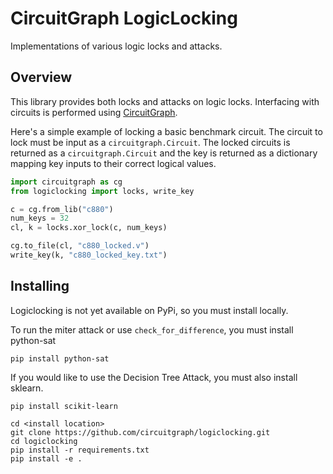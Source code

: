 # CircuitGraph LogicLocking

Implementations of various logic locks and attacks.

## Overview

This library provides both locks and attacks on logic locks. Interfacing with circuits is performed using [CircuitGraph](https://github.com/circuitgraph/circuitgraph).

Here's a simple example of locking a basic benchmark circuit. The circuit to lock must be input as a `circuitgraph.Circuit`. The locked circuits is returned as a `circuitgraph.Circuit` and the key is returned as a dictionary mapping key inputs to their correct logical values.

```python
import circuitgraph as cg
from logiclocking import locks, write_key

c = cg.from_lib("c880")
num_keys = 32
cl, k = locks.xor_lock(c, num_keys)

cg.to_file(cl, "c880_locked.v")
write_key(k, "c880_locked_key.txt")
```

## Installing

Logiclocking is not yet available on PyPi, so you must install locally.

To run the miter attack or use `check_for_difference`, you must install python-sat

`pip install python-sat`

If you would like to use the Decision Tree Attack, you must also install sklearn.

`pip install scikit-learn`


```shell
cd <install location>
git clone https://github.com/circuitgraph/logiclocking.git
cd logiclocking
pip install -r requirements.txt
pip install -e .
```

